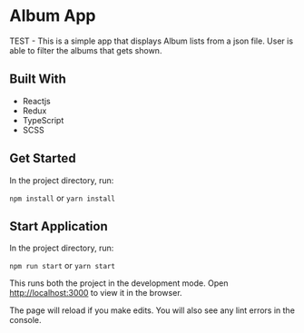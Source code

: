 # Album App

TEST - This is a simple app that displays Album lists from a json file. User is able to filter the albums that gets shown.

## Built With

- Reactjs
- Redux
- TypeScript
- SCSS

## Get Started

In the project directory, run:

`npm install` or `yarn install`

## Start Application

In the project directory, run:

`npm run start` or `yarn start`

This runs both the project in the development mode.
Open [http://localhost:3000](http://localhost:3000) to view it in the browser.

The page will reload if you make edits.
You will also see any lint errors in the console.
